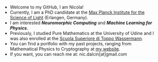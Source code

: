 - Welcome to my GitHub, I am Nicola!
- Currently, I am a PhD candidate at the [Max Planck Institute for the Science of Light](https://mpl.mpg.de/) (Erlangen, Germany).
- I am interested ***Neuromorphic Computing*** and ***Machine Learning for Physics.***
- Previously, I studied Pure Mathematics at the University of Udine and I was also enrolled at the [Scuola Superiore di Toppo Wassermann](https://superiore.uniud.it/en/school/who-are-we?set_language=en).
- You can find a portfolio with my past projects, ranging from Mathematical Physics to Cryptography at [my website](https://dalcio99.github.io/).
- If you want, you can reach me at: nic.dalcin[at]gmail.com
